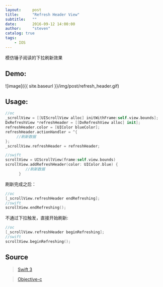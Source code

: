 ```yaml
---
layout:     post
title:      "Refresh Header View"
subtitle:   ""
date:       2016-09-12 14:00:00
author:     "steven"
catalog: true
tags:
    - IOS
---
```


模仿锤子阅读的下拉刷新效果

Demo:
---

![image]({{ site.baseurl }}/img/post/refresh_header.gif)

Usage:
---

```Swift
//oc
_scrollView = [[UIScrollView alloc] initWithFrame:self.view.bounds];
DxRefreshView *refreshHeader = [[DxRefreshView alloc] init];
refreshHeader.color = [UIColor blueColor];
refreshHeader.actionHandler = ^{
     //刷新数据
};
_scrollView.refreshHeader = refreshHeader;

//swift
scrollView = UIScrollView(frame:self.view.bounds)
scrollView.addRefreshHeader(color: UIColor.blue) {
         //刷新数据
      }
```

刷新完成之后：

```Swift
//oc
[_scrollView.refreshHeader endRefreshing];
//swift
scrollView.endRefreshing();
```

不通过下拉触发，直接开始刷新:

```Swift
//oc
[_scrollView.refreshHeader beginRefreshing];
//swift
scrollView.beginRefreshing();
```



Source
---

>[Swift 3](https://github.com/StevenDXC/DxRefreshView)

>[Objective-c](https://github.com/StevenDXC/DxRefreshView_OC)
